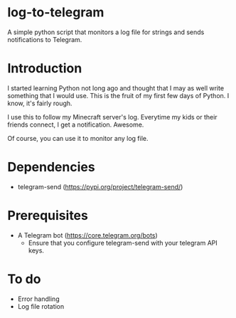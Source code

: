 # log-to-telegram
A simple python script that monitors a log file for strings and sends notifications to Telegram.

# Introduction
I started learning Python not long ago and thought that I may as well write something that I would use. This is the fruit of my first few days of Python. I know, it's fairly rough.

I use this to follow my Minecraft server's log. Everytime my kids or their friends connect, I get a notification. Awesome.

Of course, you can use it to monitor any log file.

# Dependencies
- telegram-send (https://pypi.org/project/telegram-send/)

# Prerequisites
- A Telegram bot (https://core.telegram.org/bots)
	- Ensure that you configure telegram-send with your telegram API keys.

# To do
- Error handling
- Log file rotation